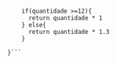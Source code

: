 ```function calculaPrecoTotal(quantidade) {
  
    if(quantidade >=12){
      return quantidade * 1
    } else{
      return quantidade * 1.3
    }
 
}```
